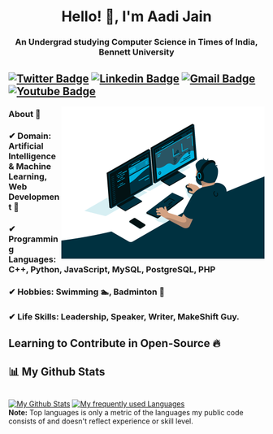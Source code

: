 <h1 align="center">Hello! 👋, I'm Aadi Jain</h1>

<h3 align="center">An Undergrad studying Computer Science in Times of India, Bennett University</h3>

[![Twitter Badge](https://img.shields.io/badge/-Aadi_Jain-red?style=flat-square&logo=twitter&logoColor=white&link=https://twitter.com/Aadi_Jain_7)](https://twitter.com/Aadi_Jain_7)  [![Linkedin Badge](https://img.shields.io/badge/-Aadi_Jain-blue?style=flat-square&logo=Linkedin&logoColor=white&link=https://www.linkedin.com/in/aadijain7102//)](https://www.linkedin.com/in/aadijain7102/) [![Gmail Badge](https://img.shields.io/badge/-jainaadi7102@gmail.com-red?style=flat-square&logo=Gmail&logoColor=white&link=mailto:jainaadi7102@gmail.com)](mailto:jainaadi7102@gmail.com) [![Youtube Badge](https://img.shields.io/badge/-Aadi_Jain-blue?style=flat-square&logo=Youtube&logoColor=white&link=https://www.youtube.com/channel/UCO4BjmZq5NEB9zPwHlhoAyw//)](https://www.youtube.com/channel/UCO4BjmZq5NEB9zPwHlhoAyw/)
---------------------------------------------------------------------------------------------------------------------------------------------------------------------------------

  <img align="right" alt="GIF" src="https://github.com/Aadi71/Aadi71/blob/main/code.gif?raw=true" width="400" height="300" />

### About 📌

### ✔  **Domain:** Artificial Intelligence & Machine Learning, Web Development 🤖
### ✔  **Programming Languages:** C++, Python, JavaScript, MySQL, PostgreSQL, PHP
### ✔  **Hobbies:** Swimming 🏊‍, Badminton 🏸 
### ✔  **Life Skills:** Leadership, Speaker, Writer, MakeShift Guy. 

## Learning to Contribute in Open-Source 🔥
<!-- <p align="center">
  <img alt="Aadi's Github Stats" src="https://github-readme-stats.vercel.app/api?username=Aadi71&show_icons=true&theme=radical">
</p> -->

## 📊 My Github Stats
<br/>
    <a href="https://github.com/SubhamRaoniar28/github-readme-stats"><img alt="My Github Stats" src="https://github-readme-stats.vercel.app/api?username=Aadi71&show_icons=true&count_private=true&theme=react&hide_border=true&bg_color=0D1117" /></a>
  <a href="https://github.com/Aadi71/github-readme-stats"><img alt="My frequently used Languages" src="https://github-readme-stats.vercel.app/api/top-langs/?username=Aadi71&langs_count=8&count_private=true&layout=compact&theme=react&hide_border=true&bg_color=0D1117" /></a>
  <br/>
  <b>Note:</b> Top languages is only a metric of the languages my public code consists of and doesn't reflect experience or skill level.
<!--
<br/>
<br/>

<a href="https://github.com/Aadi71/github-readme-activity-graph"><img alt="My Activity Graph" src="https://activity-graph.herokuapp.com/graph?username=Aadi71&bg_color=0D1117&color=5BCDEC&line=5BCDEC&point=FFFFFF&hide_border=true" /></a> -->

<br/>
<br/>

### Check my blogs:

<br>

![Aadi Jain's Blog Cards](https://github-cards-external-blogs.souravdey777.vercel.app/getMediumBlogs?username=aadijain71&type=horizontal)
